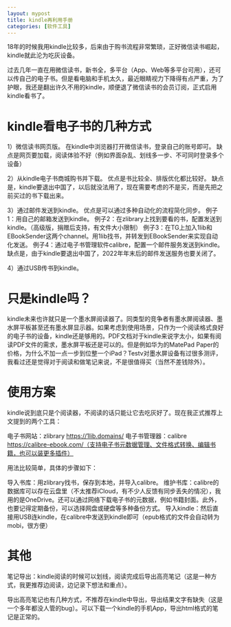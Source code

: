 ```yaml
---
layout: mypost
title: kindle再利用手册
categories: [软件工具]
---
```


18年的时候我用kindle比较多，后来由于购书流程非常繁琐，正好微信读书崛起，kindle就此沦为吃灰设备。

过去几年一直在用微信读书，新书全，多平台（App、Web等多平台可用），还可以传自己的电子书。但是看电脑和手机太久，最近眼睛视力下降得有点严重，为了护眼，我还是翻出许久不用的kindle，顺便退了微信读书的会员订阅，正式启用kindle看书了。

# kindle看电子书的几种方式

1）微信读书网页版。
在kindle中浏览器打开微信读书，登录自己的账号即可。
缺点是网页要加载，阅读体验不好（例如界面杂乱、划线多一步、不可同时登录多个设备）

2）从kindle电子书商城购书并下载。
优点是书比较全、排版优化都比较好。
缺点是，kindle要退出中国了，以后就没法用了，现在需要考虑的不是买，而是先把之前买过的书下载出来。

3）通过邮件发送到kindle。
优点是可以通过多种自动化的流程简化同步。
例子1：用自己的邮箱发送到kindle。
例子2：在zlibrary上找到要看的书，配置发送到kindle。（高级版，捐赠后支持，有文件大小限制）
例子3：在TG上加入1lib和EBookSender这两个channel。用1lib找书，并转发到EBookSender来实现自动化发送。
例子4：通过电子书管理软件calibre，配置一个邮件服务发送到kindle。
缺点是，由于kindle要退出中国了，2022年年末后的邮件发送服务也要关闭了。

4）通过USB传书到kindle。

# 只是kindle吗？

kindle未来也许就只是一个墨水屏阅读器了。同类型的竞争者有墨水屏阅读器、墨水屏平板甚至还有墨水屏显示器。如果考虑到使用场景，只作为一个阅读格式良好的电子书的设备，kindle还是够用的。PDF文档对于kindle来说字太小，如果有阅读PDF文件的需求，墨水屏平板还是可以的。但是例如华为的MatePad Paper的价格，为什么不加一点一步到位整一个iPad？Testv对墨水屏设备有过很多测评，我看过还是觉得对于阅读和做笔记来说，不是很值得买（当然不差钱除外）。

# 使用方案

kindle说到底只是个阅读器，不阅读的话只能让它去吃灰好了。现在我正式推荐上文提到的两个工具：

电子书网站：zlibrary https://1lib.domains/
电子书管理器：calibre https://calibre-ebook.com/（支持电子书元数据管理、文件格式转换、编辑书籍，也可以装更多插件）

用法比较简单，具体的步骤如下：

导入书库：用zlibrary找书，保存到本地，并导入calibre。
维护书库：calibre的数据库可以存在云盘里（不太推荐iCloud，有不少人反馈有同步丢失的情况），我用的是OneDrive。还可以通过网络下载电子书的元数据，例如书籍封面。此外，也要记得定期备份，可以选择网盘或硬盘等多种备份方式。
导入kindle：然后直接用USB连kindle，在calibre中发送到kindle即可（epub格式的文件会自动转为mobi，很方便）

# 其他

笔记导出：kindle阅读的时候可以划线，阅读完成后导出高亮笔记（这是一种方式，我更推荐边阅读，边记录下想法和重点）。

导出高亮笔记也有几种方式，不推荐在kindle中导出，导出结果文字有缺失（这是一个多年都没人管的bug）。可以下载一个kindle的手机App，导出html格式的笔记是正常的。